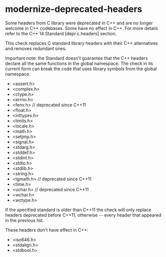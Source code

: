 modernize-deprecated-headers
============================

Some headers from C library were deprecated in C++ and are no longer
welcome in C++ codebases. Some have no effect in C++. For more details
refer to the C++ 14 Standard \[depr.c.headers\] section.

This check replaces C standard library headers with their C++
alternatives and removes redundant ones.

Important note: the Standard doesn't guarantee that the C++ headers
declare all the same functions in the global namespace. The check in its
current form can break the code that uses library symbols from the
global namespace.

-   <span class="title-ref">&lt;assert.h&gt;</span>
-   <span class="title-ref">&lt;complex.h&gt;</span>
-   <span class="title-ref">&lt;ctype.h&gt;</span>
-   <span class="title-ref">&lt;errno.h&gt;</span>
-   <span class="title-ref">&lt;fenv.h&gt;</span> // deprecated since
    C++11
-   <span class="title-ref">&lt;float.h&gt;</span>
-   <span class="title-ref">&lt;inttypes.h&gt;</span>
-   <span class="title-ref">&lt;limits.h&gt;</span>
-   <span class="title-ref">&lt;locale.h&gt;</span>
-   <span class="title-ref">&lt;math.h&gt;</span>
-   <span class="title-ref">&lt;setjmp.h&gt;</span>
-   <span class="title-ref">&lt;signal.h&gt;</span>
-   <span class="title-ref">&lt;stdarg.h&gt;</span>
-   <span class="title-ref">&lt;stddef.h&gt;</span>
-   <span class="title-ref">&lt;stdint.h&gt;</span>
-   <span class="title-ref">&lt;stdio.h&gt;</span>
-   <span class="title-ref">&lt;stdlib.h&gt;</span>
-   <span class="title-ref">&lt;string.h&gt;</span>
-   <span class="title-ref">&lt;tgmath.h&gt;</span> // deprecated since
    C++11
-   <span class="title-ref">&lt;time.h&gt;</span>
-   <span class="title-ref">&lt;uchar.h&gt;</span> // deprecated since
    C++11
-   <span class="title-ref">&lt;wchar.h&gt;</span>
-   <span class="title-ref">&lt;wctype.h&gt;</span>

If the specified standard is older than C++11 the check will only
replace headers deprecated before C++11, otherwise -- every header that
appeared in the previous list.

These headers don't have effect in C++:

-   <span class="title-ref">&lt;iso646.h&gt;</span>
-   <span class="title-ref">&lt;stdalign.h&gt;</span>
-   <span class="title-ref">&lt;stdbool.h&gt;</span>
